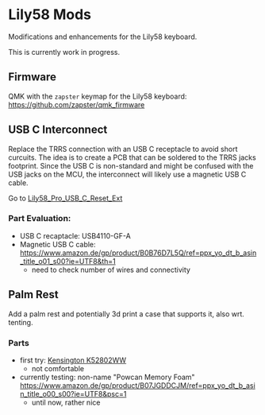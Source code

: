 # Lily58 Mods
Modifications and enhancements for the Lily58 keyboard.

This is currently work in progress.

## Firmware
QMK with the `zapster` keymap for the Lily58 keyboard: https://github.com/zapster/qmk_firmware

## USB C Interconnect

Replace the TRRS connection with an USB C receptacle to avoid short curcuits.
The idea is to create a PCB that can be soldered to the TRRS jacks footprint.
Since the USB C is non-standard and might be confused with the USB jacks on the MCU,
the interconnect will likely use a magnetic USB C cable.

Go to [Lily58_Pro_USB_C_Reset_Ext](./Lily58_Pro_USB_C_Reset_Ext/)

### Part Evaluation:
* USB C recaptacle: USB4110-GF-A
* Magnetic USB C cable: https://www.amazon.de/gp/product/B0B76D7L5Q/ref=ppx_yo_dt_b_asin_title_o01_s00?ie=UTF8&th=1
  * need to check number of wires and connectivity


## Palm Rest

Add a palm rest and potentially 3d print a case that supports it, also wrt. tenting.

### Parts

* first try: [Kensington K52802WW](https://www.kensington.com/p/products/ergonomic-desk-accessories/ergosoft-wrist-rest/kensington-ergosoft-wrist-rest-for-standard-mouse/)
  * not comfortable
* currently testing: non-name "Powcan Memory Foam" https://www.amazon.de/gp/product/B07JGDDCJM/ref=ppx_yo_dt_b_asin_title_o00_s00?ie=UTF8&psc=1
  * until now, rather nice 
